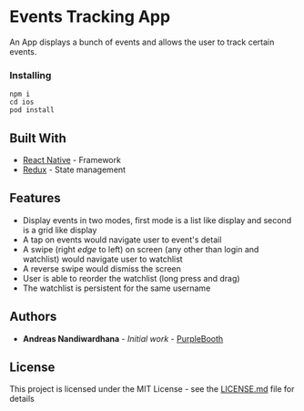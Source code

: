 # Events Tracking App

An App displays a bunch of events and allows the user to track certain events.

### Installing

```
npm i
cd ios
pod install
```

## Built With

* [React Native](https://reactnative.dev//) - Framework
* [Redux](https://redux.js.org/) - State management

## Features
* Display events in two modes, first mode is a list like display and second is a grid like display
* A tap on events would navigate user to event's detail
* A swipe (right *edge* to left) on screen (any other than login and watchlist) would navigate user to watchlist
* A reverse swipe would dismiss the screen
* User is able to reorder the watchlist (long press and drag)
* The watchlist is persistent for the same username


## Authors

* **Andreas Nandiwardhana** - *Initial work* - [PurpleBooth](https://github.com/andreasnw)

## License

This project is licensed under the MIT License - see the [LICENSE.md](LICENSE.md) file for details
